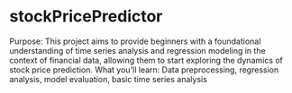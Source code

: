 # stockPricePredictor
Purpose: This project aims to provide beginners with a foundational understanding of time series analysis and regression modeling in the context of financial data, allowing them to start exploring the dynamics of stock price prediction.  What you'll learn: Data preprocessing, regression analysis, model evaluation, basic time series analysis
